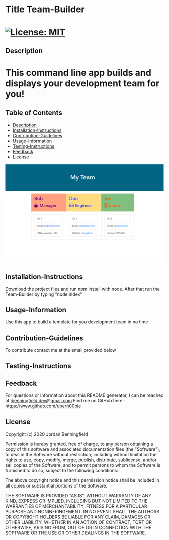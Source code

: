 
  # Title Team-Builder
 [![License: MIT](https://img.shields.io/badge/License-MIT-blue.svg)](https://opensource.org/licenses/MIT)
===========================================
  ## Description
  This command line app builds and displays your development team for you!
===========================================
  ## Table of Contents
  - [Description](#Description)
  - [Installation-Instructions](#Installation-Instructions)
  - [Contribution-Guidelines](#Contribution-Guidelines)
  - [Usage-Information](#Usage-Information)
  - [Testing-Instructions](#Testing-Instructions)
  - [Feedback](#Feedback)
  - [License](#License)

[![TEAM-BUILDER DEMO](./Assets/demo.PNG)](https://drive.google.com/file/d/1rouo19pqr_pMupgbxbymYdtWBV8ZPm1s/view "Demo")

  ## Installation-Instructions
  Download the project files and run npm install with node. After that run the Team-Builder by typing "node index"

  ## Usage-Information
  Use this app to build a template for you development team in no time

  ## Contribution-Guidelines
  To contribute contact me at the email provided below

  ## Testing-Instructions

  ## Feedback 
  For questions or information about this README generator, I can be reached at jbenningfield.dev@gmail.com 
  Find me on GitHub here: https://www.github.com/ubern00bie
  
  ## License
  Copyright (c) 2020 Jordan Benningfield

Permission is hereby granted, free of charge, to any person obtaining a copy
of this software and associated documentation files (the "Software"), to deal
in the Software without restriction, including without limitation the rights
to use, copy, modify, merge, publish, distribute, sublicense, and/or sell
copies of the Software, and to permit persons to whom the Software is
furnished to do so, subject to the following conditions:

The above copyright notice and this permission notice shall be included in all
copies or substantial portions of the Software.

THE SOFTWARE IS PROVIDED "AS IS", WITHOUT WARRANTY OF ANY KIND, EXPRESS OR
IMPLIED, INCLUDING BUT NOT LIMITED TO THE WARRANTIES OF MERCHANTABILITY,
FITNESS FOR A PARTICULAR PURPOSE AND NONINFRINGEMENT. IN NO EVENT SHALL THE
AUTHORS OR COPYRIGHT HOLDERS BE LIABLE FOR ANY CLAIM, DAMAGES OR OTHER
LIABILITY, WHETHER IN AN ACTION OF CONTRACT, TORT OR OTHERWISE, ARISING FROM,
OUT OF OR IN CONNECTION WITH THE SOFTWARE OR THE USE OR OTHER DEALINGS IN THE
SOFTWARE.
